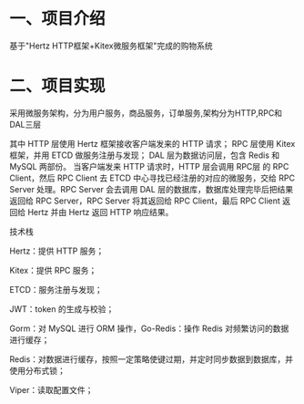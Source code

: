 # 一、项目介绍
 基于"Hertz HTTP框架+Kitex微服务框架"完成的购物系统
 # 二、项目实现
采用微服务架构，分为用户服务，商品服务，订单服务,架构分为HTTP,RPC和DAL三层

其中 HTTP 层使用 Hertz 框架接收客户端发来的 HTTP 请求；
RPC 层使用 Kitex 框架，并用 ETCD 做服务注册与发现；
DAL 层为数据访问层，包含 Redis 和 MySQL 两部份。
当客户端发来 HTTP 请求时，HTTP 层会调用 RPC层 的 RPC Client，然后 RPC Client 去 ETCD 中心寻找已经注册的对应的微服务，交给 RPC Server 处理。RPC Server 会去调用 DAL 层的数据库，数据库处理完毕后把结果返回给 RPC Server，RPC Server 将其返回给 RPC Client，最后 RPC Client 返回给 Hertz 并由 Hertz 返回 HTTP 响应结果。

技术栈

Hertz：提供 HTTP 服务；

Kitex：提供 RPC 服务；

ETCD：服务注册与发现；

JWT：token 的生成与校验；

Gorm：对 MySQL 进行 ORM 操作，Go-Redis：操作 Redis 对频繁访问的数据进行缓存；

Redis：对数据进行缓存，按照一定策略使键过期，并定时同步数据到数据库，并使用分布式锁；

Viper：读取配置文件；
